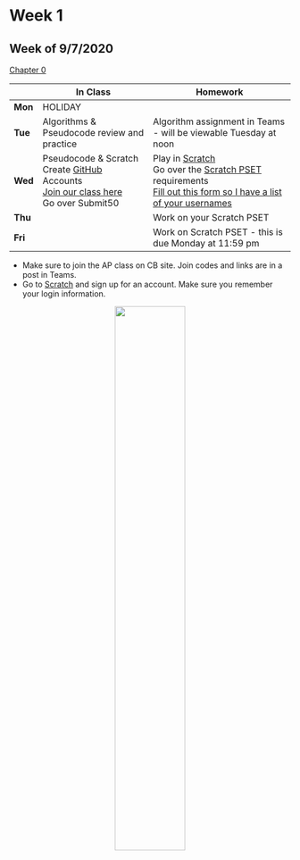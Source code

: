 # Week 1

## Week of 9/7/2020  
[Chapter 0](\ap\curriculum\0)  

  |       |In Class               |Homework   |
  |-------|---------              |---------  |
  |**Mon**|HOLIDAY | |
  |**Tue**|Algorithms & Pseudocode review and practice |Algorithm assignment in Teams - will be viewable Tuesday at noon |
  |**Wed**|Pseudocode & Scratch<br>Create [GitHub](https://github.com/join) Accounts<br>[Join our class here](https://submit.cs50.io/invites/58a97a3c65e84665a08f96ad2079f55c)<br>Go over Submit50 |Play in [Scratch](https://scratch.mit.edu)<br>Go over the [Scratch PSET](\ap\curriculum\0\scratch) requirements<br>[Fill out this form so I have a list of your usernames](https://forms.office.com/Pages/ResponsePage.aspx?id=pzkNu6tRKkuypSiSsDYamccaKXZ-XoNApSiIBzYo6sNUQTIxT1ZEVUpOTTZaVTlRRUYwTFU5SURJUi4u) |
  |**Thu**| |Work on your Scratch PSET |
  |**Fri**| |Work on Scratch PSET - this is due Monday at 11:59 pm |

  - Make sure to join the AP class on CB site. Join codes and links are in a post in Teams.
  - Go to [Scratch](https://scratch.mit.edu) and sign up for an account. Make sure you remember your login information. 

<div style="text-align:center">
<img src="" alt="" width="50%">
</div>
